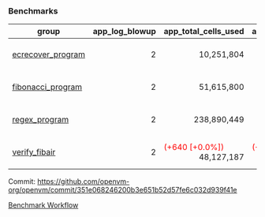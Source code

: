 ### Benchmarks
| group | app_log_blowup | app_total_cells_used | app_total_cycles | app_total_proof_time_ms | leaf_log_blowup | leaf_total_cells_used | leaf_total_cycles | leaf_total_proof_time_ms | max_segment_length | instance | alloc |
|---|---|---|---|---|---|---|---|---|---|---|---|
| [ ecrecover_program ](https://github.com/openvm-org/openvm/blob/benchmark-results/benchmarks/individual/ecrecover-351e068246200b3e651b52d57fe6c032d939f41e.md) | <div style='text-align: right'> 2 </div>  | <div style='text-align: right'> 10,251,804 </div>  | <div style='text-align: right'> 195,066 </div>  | <span style='color: red'>(+97.0 [+5.0%])</span><div style='text-align: right'> 2,040.0 </div>  | <div style='text-align: right'> - </div>  | <div style='text-align: right'> - </div>  | <div style='text-align: right'> - </div>  | <div style='text-align: right'> - </div>  | 1048476 | 64cpu-linux-arm64 | mimalloc |
| [ fibonacci_program ](https://github.com/openvm-org/openvm/blob/benchmark-results/benchmarks/individual/fibonacci-351e068246200b3e651b52d57fe6c032d939f41e.md) | <div style='text-align: right'> 2 </div>  | <div style='text-align: right'> 51,615,800 </div>  | <div style='text-align: right'> 3,000,274 </div>  | <span style='color: red'>(+8.0 [+0.1%])</span><div style='text-align: right'> 5,514.0 </div>  | <div style='text-align: right'> 2 </div>  | <span style='color: green'>(-15,570 [-0.0%])</span><div style='text-align: right'> 144,219,523 </div>  | <span style='color: green'>(-2,960 [-0.0%])</span><div style='text-align: right'> 7,037,574 </div>  | <span style='color: green'>(-74.0 [-0.5%])</span><div style='text-align: right'> 14,446.0 </div>  | 1048476 | 64cpu-linux-arm64 | mimalloc |
| [ regex_program ](https://github.com/openvm-org/openvm/blob/benchmark-results/benchmarks/individual/regex-351e068246200b3e651b52d57fe6c032d939f41e.md) | <div style='text-align: right'> 2 </div>  | <div style='text-align: right'> 238,890,449 </div>  | <div style='text-align: right'> 8,381,808 </div>  | <span style='color: green'>(-192.0 [-1.1%])</span><div style='text-align: right'> 17,159.0 </div>  | <div style='text-align: right'> 2 </div>  | <div style='text-align: right'> 315,426,847 </div>  | <div style='text-align: right'> 14,640,170 </div>  | <span style='color: green'>(-173.0 [-0.6%])</span><div style='text-align: right'> 29,088.0 </div>  | 1048476 | 64cpu-linux-arm64 | mimalloc |
| [ verify_fibair ](https://github.com/openvm-org/openvm/blob/benchmark-results/benchmarks/individual/verify_fibair-351e068246200b3e651b52d57fe6c032d939f41e.md) | <div style='text-align: right'> 2 </div>  | <span style='color: red'>(+640 [+0.0%])</span><div style='text-align: right'> 48,127,187 </div>  | <span style='color: red'>(+72 [+0.0%])</span><div style='text-align: right'> 397,214 </div>  | <span style='color: green'>(-15.0 [-0.5%])</span><div style='text-align: right'> 3,169.0 </div>  | <div style='text-align: right'> - </div>  | <div style='text-align: right'> - </div>  | <div style='text-align: right'> - </div>  | <div style='text-align: right'> - </div>  | 1048476 | 64cpu-linux-arm64 | mimalloc |


Commit: https://github.com/openvm-org/openvm/commit/351e068246200b3e651b52d57fe6c032d939f41e

[Benchmark Workflow](https://github.com/openvm-org/openvm/actions/runs/12348406908)
